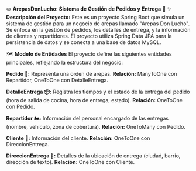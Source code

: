 🫓 **ArepasDonLucho: Sistema de Gestión de Pedidos y Entrega** 🛵
✨ **Descripción del Proyecto:**
Este es un proyecto Spring Boot que simula un sistema de gestión para un negocio de arepas llamado "Arepas Don Lucho". 
Se enfoca en la gestión de pedidos, los detalles de entrega, y la información de clientes y repartidores.
El proyecto utiliza Spring Data JPA para la persistencia de datos y se conecta a una base de datos MySQL.

🗺️ **Modelo de Entidades**
El proyecto define las siguientes entidades principales, reflejando la estructura del negocio:

**Pedido 🧾:** Representa una orden de arepas.
**Relación:** ManyToOne con Repartidor, OneToOne con DetalleEntrega.

**DetalleEntrega 📦:** Registra los tiempos y el estado de la entrega del pedido (hora de salida de cocina, hora de entrega, estado).
**Relación:** OneToOne con Pedido.

**Repartidor 🏍️:** Información del personal encargado de las entregas (nombre, vehículo, zona de cobertura).
**Relación:** OneToMany con Pedido.

**Cliente 🧑:** Información del cliente.
**Relación:** OneToOne con DireccionEntrega.

**DireccionEntrega 📍:** Detalles de la ubicación de entrega (ciudad, barrio, dirección de texto).
**Relación:** OneToOne con Cliente.

